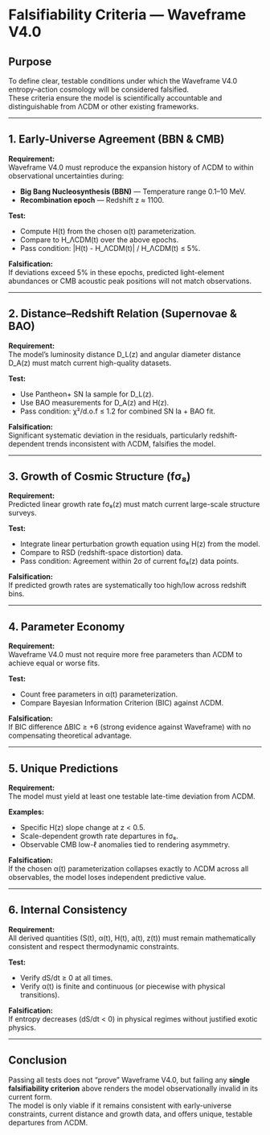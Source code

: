 # Falsifiability Criteria — Waveframe V4.0

## Purpose
To define clear, testable conditions under which the Waveframe V4.0 entropy–action cosmology will be considered falsified.  
These criteria ensure the model is scientifically accountable and distinguishable from ΛCDM or other existing frameworks.

---

## 1. Early-Universe Agreement (BBN & CMB)
**Requirement:**  
Waveframe V4.0 must reproduce the expansion history of ΛCDM to within observational uncertainties during:
- **Big Bang Nucleosynthesis (BBN)** — Temperature range 0.1–10 MeV.
- **Recombination epoch** — Redshift z ≈ 1100.

**Test:**  
- Compute H(t) from the chosen α(t) parameterization.
- Compare to H_ΛCDM(t) over the above epochs.
- Pass condition: |H(t) - H_ΛCDM(t)| / H_ΛCDM(t) ≤ 5%.

**Falsification:**  
If deviations exceed 5% in these epochs, predicted light-element abundances or CMB acoustic peak positions will not match observations.

---

## 2. Distance–Redshift Relation (Supernovae & BAO)
**Requirement:**  
The model’s luminosity distance D_L(z) and angular diameter distance D_A(z) must match current high-quality datasets.

**Test:**  
- Use Pantheon+ SN Ia sample for D_L(z).
- Use BAO measurements for D_A(z) and H(z).
- Pass condition: χ²/d.o.f ≤ 1.2 for combined SN Ia + BAO fit.

**Falsification:**  
Significant systematic deviation in the residuals, particularly redshift-dependent trends inconsistent with ΛCDM, falsifies the model.

---

## 3. Growth of Cosmic Structure (fσ₈)
**Requirement:**  
Predicted linear growth rate fσ₈(z) must match current large-scale structure surveys.

**Test:**  
- Integrate linear perturbation growth equation using H(z) from the model.
- Compare to RSD (redshift-space distortion) data.
- Pass condition: Agreement within 2σ of current fσ₈(z) data points.

**Falsification:**  
If predicted growth rates are systematically too high/low across redshift bins.

---

## 4. Parameter Economy
**Requirement:**  
Waveframe V4.0 must not require more free parameters than ΛCDM to achieve equal or worse fits.

**Test:**  
- Count free parameters in α(t) parameterization.
- Compare Bayesian Information Criterion (BIC) against ΛCDM.

**Falsification:**  
If BIC difference ΔBIC ≥ +6 (strong evidence against Waveframe) with no compensating theoretical advantage.

---

## 5. Unique Predictions
**Requirement:**  
The model must yield at least one testable late-time deviation from ΛCDM.

**Examples:**  
- Specific H(z) slope change at z < 0.5.
- Scale-dependent growth rate departures in fσ₈.
- Observable CMB low-ℓ anomalies tied to rendering asymmetry.

**Falsification:**  
If the chosen α(t) parameterization collapses exactly to ΛCDM across all observables, the model loses independent predictive value.

---

## 6. Internal Consistency
**Requirement:**  
All derived quantities (S(t), α(t), H(t), a(t), z(t)) must remain mathematically consistent and respect thermodynamic constraints.

**Test:**  
- Verify dS/dt ≥ 0 at all times.
- Verify α(t) is finite and continuous (or piecewise with physical transitions).

**Falsification:**  
If entropy decreases (dS/dt < 0) in physical regimes without justified exotic physics.

---

## Conclusion
Passing all tests does not “prove” Waveframe V4.0, but failing any **single falsifiability criterion** above renders the model observationally invalid in its current form.  
The model is only viable if it remains consistent with early-universe constraints, current distance and growth data, and offers unique, testable departures from ΛCDM.
